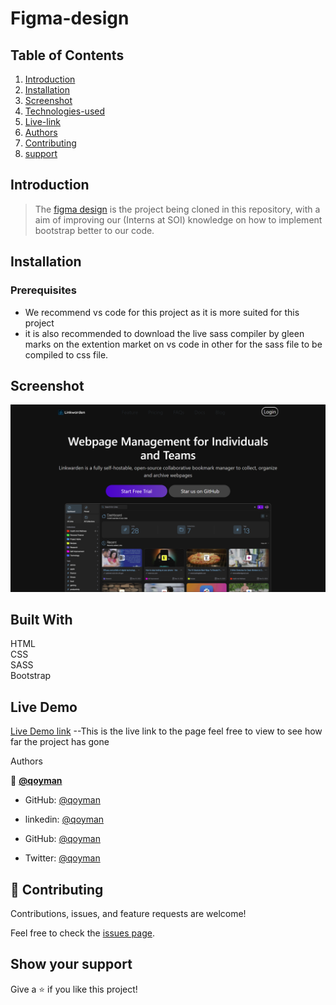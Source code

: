 # Figma-design

## Table of Contents
1. [Introduction](#introduction)
2. [Installation](#installation)
3. [Screenshot](#screenshot)
4. [Technologies-used](#built-with)
5. [Live-link](#live-demo)
6. [Authors](#authors)
7. [Contributing](#contributing)
8. [support](#show-your-support)

## Introduction
> The [figma design](https://www.figma.com/design/FCIikHn5mp3GYEZsZPDLEU/project?node-id=0-1&t=N4Yh5E0LMKISUuoL-0) is the project being cloned in this repository, with a aim of improving our (Interns at SOI) knowledge on how to implement bootstrap better to our code.

## Installation
### Prerequisites
- We recommend vs code for this project as it is more suited for this project
- it is also recommended to download the live sass compiler by gleen marks on the extention market on vs code in other for the sass file to be compiled to css file.

## Screenshot
![screenshot](/images/figma-design.png)

## Built With 
HTML <br> CSS <br> SASS <br> Bootstrap

## Live Demo

[Live Demo link](https://qoyman.github.io/Figma-design/) --This is the live link to the page feel free to view to see how far the project has gone

 Authors

👤 **[@qoyman](https://github.com/qoyman)**


- GitHub: [@qoyman](https://github.com/qoyman)
- linkedin: [@qoyman](https://www.linkedin.com/feed/?trk=guest_homepage-basic_google-one-tap-submit)

- GitHub: [@qoyman](https://github.com/qoyman)
- Twitter: [@qoyman](https://twitter.com/qoyman)
##
## 🤝 Contributing

Contributions, issues, and feature requests are welcome!

Feel free to check the [issues page](https://github.com/qoyman/Figma-design/issues).

## Show your support

Give a ⭐️ if you like this project!